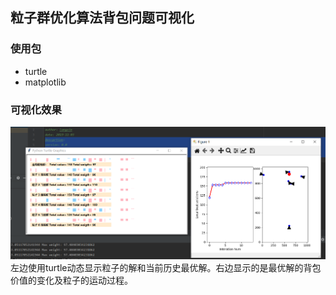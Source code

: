## 粒子群优化算法背包问题可视化
### 使用包
* turtle
* matplotlib

### 可视化效果
![演示结果](.\demo.png)
左边使用turtle动态显示粒子的解和当前历史最优解。右边显示的是最优解的背包价值的变化及粒子的运动过程。